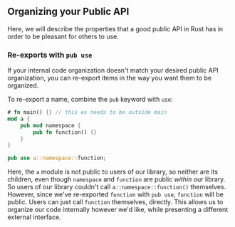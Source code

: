 ## Organizing your Public API

Here, we will describe the properties that a good public API in Rust has in
order to be pleasant for others to use.

### Re-exports with `pub use`

If your internal code organization doesn't match your desired public API
organization, you can re-export items in the way you want them to be organized.

To re-export a name, combine the `pub` keyword with `use`:

```rust
# fn main() {} // this ex needs to be outside main
mod a {
    pub mod namespace {
        pub fn function() {}
    }
}

pub use a::namespace::function;
```

Here, the `a` module is not public to users of our library, so neither are its
children, even though `namespace` and `function` are public *within* our
library. So users of our library couldn't call `a::namespace::function()`
themselves. However, since we've re-exported `function` with `pub use`,
`function` will be public. Users can just call `function` themselves,
directly. This allows us to organize our code internally however we'd like,
while presenting a different external interface.
